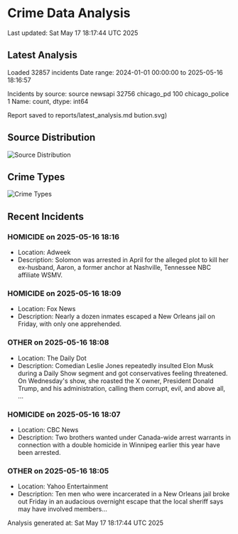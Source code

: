 # Crime Data Analysis
Last updated: Sat May 17 18:17:44 UTC 2025

## Latest Analysis

Loaded 32857 incidents
Date range: 2024-01-01 00:00:00 to 2025-05-16 18:16:57

Incidents by source:
source
newsapi           32756
chicago_pd          100
chicago_police        1
Name: count, dtype: int64

Report saved to reports/latest_analysis.md
bution.svg)

## Source Distribution
![Source Distribution](images/source_distribution.svg)

## Crime Types
![Crime Types](images/crime_types.svg)

## Recent Incidents

### HOMICIDE on 2025-05-16 18:16
- Location: Adweek
- Description: Solomon was arrested in April for the alleged plot to kill her ex-husband, Aaron, a former anchor at Nashville, Tennessee NBC affiliate WSMV.


### HOMICIDE on 2025-05-16 18:09
- Location: Fox News
- Description: Nearly a dozen inmates escaped a New Orleans jail on Friday, with only one apprehended.


### OTHER on 2025-05-16 18:08
- Location: The Daily Dot
- Description: Comedian Leslie Jones repeatedly insulted Elon Musk during a Daily Show segment and got conservatives feeling threatened. On Wednesday's show, she roasted the X owner, President Donald Trump, and his administration, calling them corrupt, evil, and above all, …


### HOMICIDE on 2025-05-16 18:07
- Location: CBC News
- Description: Two brothers wanted under Canada-wide arrest warrants in connection with a double homicide in Winnipeg earlier this year have been arrested.


### OTHER on 2025-05-16 18:05
- Location: Yahoo Entertainment
- Description: Ten men who were incarcerated in a New Orleans jail broke out Friday in an audacious overnight escape that the local sheriff says may have involved members...

Analysis generated at: Sat May 17 18:17:44 UTC 2025

